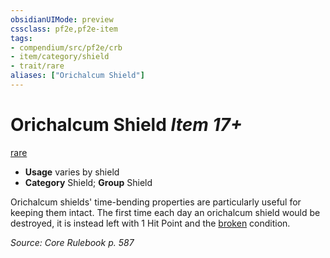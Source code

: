 ```yaml
---
obsidianUIMode: preview
cssclass: pf2e,pf2e-item
tags:
- compendium/src/pf2e/crb
- item/category/shield
- trait/rare
aliases: ["Orichalcum Shield"]
---
```

# Orichalcum Shield *Item 17+*  
[rare](/rules/traits/rare.md)  

- **Usage** varies by shield
- **Category** Shield; **Group** Shield 

Orichalcum shields' time-bending properties are particularly useful for keeping them intact. The first time each day an orichalcum shield would be destroyed, it is instead left with 1 Hit Point and the [broken](/rules/conditions.md#Broken) condition.

*Source: Core Rulebook p. 587*